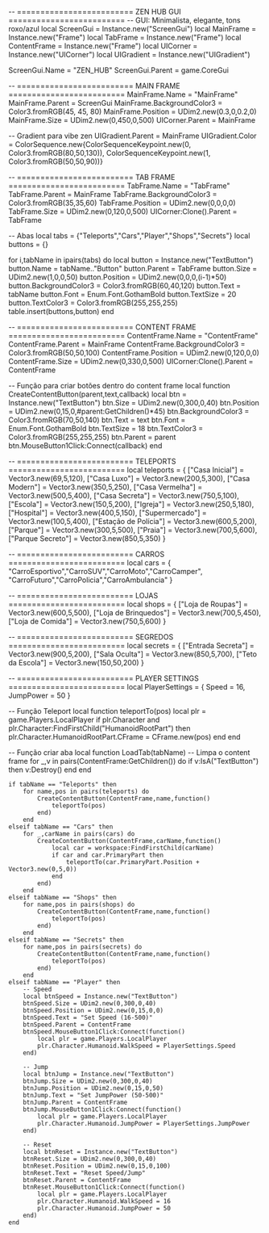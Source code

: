 -- ========================= ZEN HUB GUI =========================
-- GUI: Minimalista, elegante, tons roxo/azul
local ScreenGui = Instance.new("ScreenGui")
local MainFrame = Instance.new("Frame")
local TabFrame = Instance.new("Frame")
local ContentFrame = Instance.new("Frame")
local UICorner = Instance.new("UICorner")
local UIGradient = Instance.new("UIGradient")

ScreenGui.Name = "ZEN_HUB"
ScreenGui.Parent = game.CoreGui

-- ========================= MAIN FRAME =========================
MainFrame.Name = "MainFrame"
MainFrame.Parent = ScreenGui
MainFrame.BackgroundColor3 = Color3.fromRGB(45, 45, 80)
MainFrame.Position = UDim2.new(0.3,0,0.2,0)
MainFrame.Size = UDim2.new(0,450,0,500)
UICorner.Parent = MainFrame

-- Gradient para vibe zen
UIGradient.Parent = MainFrame
UIGradient.Color = ColorSequence.new{ColorSequenceKeypoint.new(0, Color3.fromRGB(80,50,130)), ColorSequenceKeypoint.new(1, Color3.fromRGB(50,50,90))}

-- ========================= TAB FRAME =========================
TabFrame.Name = "TabFrame"
TabFrame.Parent = MainFrame
TabFrame.BackgroundColor3 = Color3.fromRGB(35,35,60)
TabFrame.Position = UDim2.new(0,0,0,0)
TabFrame.Size = UDim2.new(0,120,0,500)
UICorner:Clone().Parent = TabFrame

-- Abas
local tabs = {"Teleports","Cars","Player","Shops","Secrets"}
local buttons = {}

for i,tabName in ipairs(tabs) do
    local button = Instance.new("TextButton")
    button.Name = tabName.."Button"
    button.Parent = TabFrame
    button.Size = UDim2.new(1,0,0,50)
    button.Position = UDim2.new(0,0,0,(i-1)*50)
    button.BackgroundColor3 = Color3.fromRGB(60,40,120)
    button.Text = tabName
    button.Font = Enum.Font.GothamBold
    button.TextSize = 20
    button.TextColor3 = Color3.fromRGB(255,255,255)
    table.insert(buttons,button)
end

-- ========================= CONTENT FRAME =========================
ContentFrame.Name = "ContentFrame"
ContentFrame.Parent = MainFrame
ContentFrame.BackgroundColor3 = Color3.fromRGB(50,50,100)
ContentFrame.Position = UDim2.new(0,120,0,0)
ContentFrame.Size = UDim2.new(0,330,0,500)
UICorner:Clone().Parent = ContentFrame

-- Função para criar botões dentro do content frame
local function CreateContentButton(parent,text,callback)
    local btn = Instance.new("TextButton")
    btn.Size = UDim2.new(0,300,0,40)
    btn.Position = UDim2.new(0,15,0,#parent:GetChildren()*45)
    btn.BackgroundColor3 = Color3.fromRGB(70,50,140)
    btn.Text = text
    btn.Font = Enum.Font.GothamBold
    btn.TextSize = 18
    btn.TextColor3 = Color3.fromRGB(255,255,255)
    btn.Parent = parent
    btn.MouseButton1Click:Connect(callback)
end

-- ========================= TELEPORTS =========================
local teleports = {
    ["Casa Inicial"] = Vector3.new(69,5,120),
    ["Casa Luxo"] = Vector3.new(200,5,300),
    ["Casa Modern"] = Vector3.new(350,5,250),
    ["Casa Vermelha"] = Vector3.new(500,5,400),
    ["Casa Secreta"] = Vector3.new(750,5,100),
    ["Escola"] = Vector3.new(150,5,200),
    ["Igreja"] = Vector3.new(250,5,180),
    ["Hospital"] = Vector3.new(400,5,150),
    ["Supermercado"] = Vector3.new(100,5,400),
    ["Estação de Polícia"] = Vector3.new(600,5,200),
    ["Parque"] = Vector3.new(300,5,500),
    ["Praia"] = Vector3.new(700,5,600),
    ["Parque Secreto"] = Vector3.new(850,5,350)
}

-- ========================= CARROS =========================
local cars = {
    "CarroEsportivo","CarroSUV","CarroMoto","CarroCamper",
    "CarroFuturo","CarroPolicia","CarroAmbulancia"
}

-- ========================= LOJAS =========================
local shops = {
    ["Loja de Roupas"] = Vector3.new(600,5,500),
    ["Loja de Brinquedos"] = Vector3.new(700,5,450),
    ["Loja de Comida"] = Vector3.new(750,5,600)
}

-- ========================= SEGREDOS =========================
local secrets = {
    ["Entrada Secreta"] = Vector3.new(900,5,200),
    ["Sala Oculta"] = Vector3.new(850,5,700),
    ["Teto da Escola"] = Vector3.new(150,50,200)
}

-- ========================= PLAYER SETTINGS =========================
local PlayerSettings = {
    Speed = 16,
    JumpPower = 50
}

-- Função Teleport
local function teleportTo(pos)
    local plr = game.Players.LocalPlayer
    if plr.Character and plr.Character:FindFirstChild("HumanoidRootPart") then
        plr.Character.HumanoidRootPart.CFrame = CFrame.new(pos)
    end
end

-- Função criar aba
local function LoadTab(tabName)
    -- Limpa o content frame
    for _,v in pairs(ContentFrame:GetChildren()) do
        if v:IsA("TextButton") then v:Destroy() end
    end

    if tabName == "Teleports" then
        for name,pos in pairs(teleports) do
            CreateContentButton(ContentFrame,name,function()
                teleportTo(pos)
            end)
        end
    elseif tabName == "Cars" then
        for _,carName in pairs(cars) do
            CreateContentButton(ContentFrame,carName,function()
                local car = workspace:FindFirstChild(carName)
                if car and car.PrimaryPart then
                    teleportTo(car.PrimaryPart.Position + Vector3.new(0,5,0))
                end
            end)
        end
    elseif tabName == "Shops" then
        for name,pos in pairs(shops) do
            CreateContentButton(ContentFrame,name,function()
                teleportTo(pos)
            end)
        end
    elseif tabName == "Secrets" then
        for name,pos in pairs(secrets) do
            CreateContentButton(ContentFrame,name,function()
                teleportTo(pos)
            end)
        end
    elseif tabName == "Player" then
        -- Speed
        local btnSpeed = Instance.new("TextButton")
        btnSpeed.Size = UDim2.new(0,300,0,40)
        btnSpeed.Position = UDim2.new(0,15,0,0)
        btnSpeed.Text = "Set Speed (16-500)"
        btnSpeed.Parent = ContentFrame
        btnSpeed.MouseButton1Click:Connect(function()
            local plr = game.Players.LocalPlayer
            plr.Character.Humanoid.WalkSpeed = PlayerSettings.Speed
        end)

        -- Jump
        local btnJump = Instance.new("TextButton")
        btnJump.Size = UDim2.new(0,300,0,40)
        btnJump.Position = UDim2.new(0,15,0,50)
        btnJump.Text = "Set JumpPower (50-500)"
        btnJump.Parent = ContentFrame
        btnJump.MouseButton1Click:Connect(function()
            local plr = game.Players.LocalPlayer
            plr.Character.Humanoid.JumpPower = PlayerSettings.JumpPower
        end)

        -- Reset
        local btnReset = Instance.new("TextButton")
        btnReset.Size = UDim2.new(0,300,0,40)
        btnReset.Position = UDim2.new(0,15,0,100)
        btnReset.Text = "Reset Speed/Jump"
        btnReset.Parent = ContentFrame
        btnReset.MouseButton1Click:Connect(function()
            local plr = game.Players.LocalPlayer
            plr.Character.Humanoid.WalkSpeed = 16
            plr.Character.Humanoid.JumpPower = 50
        end)
    end
